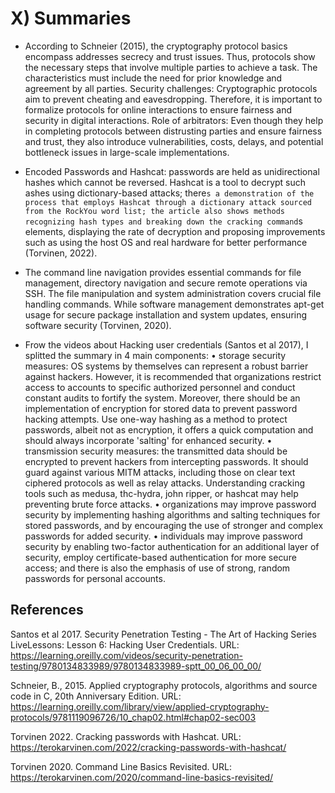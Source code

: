 # X) Summaries 

- According to Schneier (2015), the cryptography protocol basics encompass addresses secrecy and trust issues. Thus, protocols show the necessary steps that involve
multiple parties to achieve a task. The characteristics must include the need for prior knowledge and agreement by all parties.
Security challenges: Cryptographic protocols aim to prevent cheating and eavesdropping. Therefore, it is important to formalize protocols for online interactions to
ensure fairness and security in digital interactions.
Role of arbitrators: Even though they help in completing protocols between distrusting parties and ensure fairness and trust, they also introduce vulnerabilities,
costs, delays, and potential bottleneck issues in large-scale implementations.

- Encoded Passwords and Hashcat: passwords are held as unidirectional hashes which cannot be reversed. Hashcat is a tool to decrypt such ashes using dictionary-based
 attacks; there`s a demonstration of the process that employs Hashcat through a dictionary attack sourced from the RockYou word list; the article also shows methods
 recognizing hash types and breaking down the cracking command`s elements, displaying the rate of decryption and proposing improvements such as using the host OS and
 real hardware for better performance (Torvinen, 2022).

- The command line navigation provides essential commands for file management, directory navigation and secure remote operations via SSH. The file manipulation and
system administration covers crucial file handling commands. While software management demonstrates apt-get usage for secure package installation and system updates,
ensuring software security (Torvinen, 2020).

- Frow the videos about Hacking user credentials (Santos et al 2017), I splitted the summary in 4 main components:
 •	storage security measures: OS systems by themselves can represent a robust barrier against hackers. However, it is recommended that organizations restrict access
to accounts to specific authorized personnel and conduct constant audits to fortify the system. Moreover, there should be an implementation of encryption for stored data
to prevent password hacking attempts. Use one-way hashing as a method to protect passwords, albeit not as encryption, it offers a quick computation and should always
incorporate 'salting' for enhanced security.
 •	transmission security measures: the transmitted data should be encrypted to prevent hackers from intercepting passwords. It should guard against various MITM attacks,
including those on clear text ciphered protocols as well as relay attacks. Understanding cracking tools such as medusa, thc-hydra, john ripper, or hashcat may help preventing
brute force attacks.
 •  organizations may improve password security by implementing hashing algorithms and salting techniques for stored passwords, and by encouraging the use of stronger and
complex passwords for added security.
 •  individuals may improve password security by enabling two-factor authentication for an additional layer of security, employ certificate-based authentication for more
secure access; and there is also the emphasis of use of strong, random passwords for personal accounts. 



## References 

Santos et al 2017. Security Penetration Testing - The Art of Hacking Series LiveLessons: Lesson 6: Hacking User Credentials. 
URL: https://learning.oreilly.com/videos/security-penetration-testing/9780134833989/9780134833989-sptt_00_06_00_00/

Schneier, B., 2015. Applied cryptography protocols, algorithms and source code in C, 20th Anniversary Edition. 
URL: https://learning.oreilly.com/library/view/applied-cryptography-protocols/9781119096726/10_chap02.html#chap02-sec003

Torvinen 2022. Cracking passwords with Hashcat. URL: https://terokarvinen.com/2022/cracking-passwords-with-hashcat/

Torvinen 2020. Command Line Basics Revisited. URL: https://terokarvinen.com/2020/command-line-basics-revisited/

